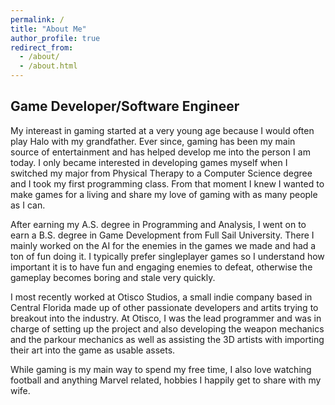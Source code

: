 ```yaml
---
permalink: /
title: "About Me"
author_profile: true
redirect_from: 
  - /about/
  - /about.html
---
```


Game Developer/Software Engineer
--------------------------------

My intereast in gaming started at a very young age because I would often play Halo with my grandfather. Ever since, gaming has been my main source of entertainment and has helped develop me into the person I am today. I only became interested in developing games myself when I switched my major from Physical Therapy to a Computer Science degree and I took my first programming class. From that moment I knew I wanted to make games for a living and share my love of gaming with as many people as I can.

After earning my A.S. degree in Programming and Analysis, I went on to earn a B.S. degree in Game Development from Full Sail University. There I mainly worked on the AI for the enemies in the games we made and had a ton of fun doing it. I typically prefer singleplayer games so I understand how important it is to have fun and engaging enemies to defeat, otherwise the gameplay becomes boring and stale very quickly.

I most recently worked at Otisco Studios, a small indie company based in Central Florida made up of other passionate developers and artits trying to breakout into the industry. At Otisco, I was the lead programmer and was in charge of setting up the project and also developing the weapon mechanics and the parkour mechanics as well as assisting the 3D artists with importing their art into the game as usable assets.

While gaming is my main way to spend my free time, I also love watching football and anything Marvel related, hobbies I happily get to share with my wife.
